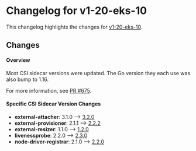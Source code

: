 # Changelog for v1-20-eks-10

This changelog highlights the changes for [v1-20-eks-10](https://github.com/aws/eks-distro/tree/v1-20-eks-10).

## Changes

#### Overview

Most CSI sidecar versions were updated. The Go version they each use
was also bump to 1.16.

For more information, see [PR #675](https://github.com/aws/eks-distro/pull/675).

#### Specific CSI Sidecar Version Changes

* **external-attacher**: 3.1.0 –> [3.2.0](https://github.com/kubernetes-csi/external-attacher/releases/tag/v3.2.0)
* **external-provisioner**: 2.1.1 –> [2.2.2](https://github.com/kubernetes-csi/external-provisioner/releases/tag/v2.2.2)
* **external-resizer**: 1.1.0 –> [1.2.0](https://github.com/kubernetes-csi/external-resizer/releases/tag/v1.2.0)
* **livenessprobe**: 2.2.0 –> [2.3.0](https://github.com/kubernetes-csi/livenessprobe/releases/tag/v2.3.0)
* **node-driver-registrar**: 2.1.0 –> [2.2.0](https://github.com/kubernetes-csi/node-driver-registrar/releases/tag/v2.2.0)
